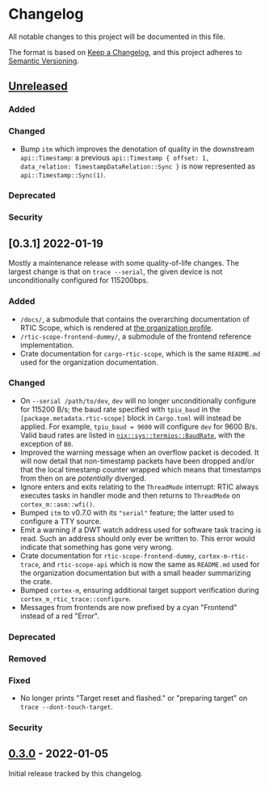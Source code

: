 # Changelog
All notable changes to this project will be documented in this file.

The format is based on [Keep a Changelog](https://keepachangelog.com/en/1.0.0/),
and this project adheres to [Semantic Versioning](https://semver.org/spec/v2.0.0.html).

## [Unreleased]
### Added
### Changed
- Bump `itm` which improves the denotation of quality in the downstream `api::Timestamp`: a previous `api::Timestamp { offset: 1, data_relation: TimestampDataRelation::Sync }` is now represented as `api::Timestamp::Sync(1)`.
### Deprecated
### Security

## [0.3.1] 2022-01-19
Mostly a maintenance release with some quality-of-life changes.
The largest change is that on `trace --serial`, the given device is not unconditionally configured for 115200bps.

### Added
- `/docs/`, a submodule that contains the overarching documentation of RTIC Scope, which is rendered at [the organization profile](https://github.com/rtic-scope).
- `/rtic-scope-frontend-dummy/`, a submodule of the frontend reference implementation.
- Crate documentation for `cargo-rtic-scope`, which is the same `README.md` used for the organization documentation.

### Changed
- On `--serial /path/to/dev`, `dev` will no longer unconditionally configure for 115200 B/s; the baud rate specified with `tpiu_baud` in the `[package.metadata.rtic-scope]` block in `Cargo.toml` will instead be applied.
  For example, `tpiu_baud = 9600` will configure `dev` for 9600 B/s.
  Valid baud rates are listed in [`nix::sys::termios::BaudRate`](https://docs.rs/nix/0.23.1/nix/sys/termios/enum.BaudRate.html), with the exception of `B0`.
- Improved the warning message when an overflow packet is decoded.
  It will now detail that non-timestamp packets have been dropped and/or that the local timestamp counter wrapped which means that timestamps from then on are *potentially* diverged.
- Ignore enters and exits relating to the `ThreadMode` interrupt: RTIC always executes tasks in handler mode and then returns to `ThreadMode` on `cortex_m::asm::wfi()`.
- Bumped `itm` to v0.7.0 with its `"serial"` feature; the latter used to configure a TTY source.
- Emit a warning if a DWT watch address used for software task tracing is read. Such an address should only ever be written to. This error would indicate that something has gone very wrong.
- Crate documentation for `rtic-scope-frontend-dummy`, `cortex-m-rtic-trace`, and `rtic-scope-api` which is now the same as `README.md` used for the organization documentation but with a small header summarizing the crate.
- Bumped `cortex-m`, ensuring additional target support verification during `cortex_m_rtic_trace::configure`.
- Messages from frontends are now prefixed by a cyan "Frontend" instead of a red "Error".

### Deprecated

### Removed

### Fixed
- No longer prints "Target reset and flashed." or "preparing target" on `trace --dont-touch-target`.

### Security

## [0.3.0] - 2022-01-05
Initial release tracked by this changelog.

[Unreleased]: https://github.com/rtic-scope/cargo-rtic-scope/compare/v0.3.1...HEAD
[v0.3.1]: https://github.com/rtic-scope/cargo-rtic-scope/compare/v0.3.0...v0.3.1
[0.3.0]: https://github.com/rtic-scope/cargo-rtic-scope/releases/tag/v0.3.0
